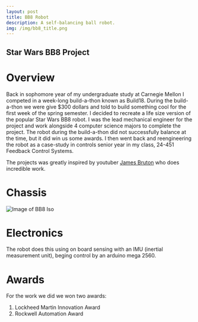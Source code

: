 ```yaml
---
layout: post
title: BB8 Robot
description: A self-balancing ball robot.
img: /img/bb8_title.png
---
```


## Star Wars BB8 Project

# Overview

Back in sophomore year of my undergraduate study at Carnegie Mellon I competed in a week-long build-a-thon known as Build18. During the build-a-thon we were give $300 dollars and told to build something cool for the first week of the spring semester. I decided to recreate a life size version of the popular Star Wars BB8 robot. I was the lead mechanical engineer for the project and work alongside 4 computer science majors to complete the project. The robot during the build-a-thon did not successfully balance at the time, but it did win us some awards. I then went back and reengineering the robot as a case-study in controls senior year in my class, 24-451 Feedback Control Systems.

The projects was greatly inspired by youtuber [James Bruton](https://www.youtube.com/watch?v=dlwcXgZYImU) who does incredible work.

# Chassis

![Image of BB8 Iso](https://krcarter.github.com/img/bb8_iso.png)

# Electronics

The robot does this using on board sensing with an IMU (inertial measurement unit), beging control by an arduino mega 2560.

# Awards

For the work we did we won two awards:

1. Lockheed Martin Innovation Award
2. Rockwell Automation Award

